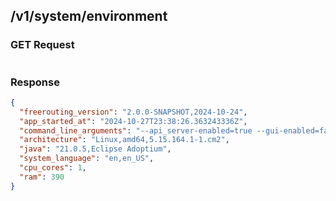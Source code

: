 ## /v1/system/environment

### GET Request

```json

```

### Response

```json
{
  "freerouting_version": "2.0.0-SNAPSHOT,2024-10-24",
  "app_started_at": "2024-10-27T23:38:26.363243336Z",
  "command_line_arguments": "--api_server-enabled=true --gui-enabled=false --feature_flags-save_jobs=1 --user-data-path=/mnt/freerouting",
  "architecture": "Linux,amd64,5.15.164.1-1.cm2",
  "java": "21.0.5,Eclipse Adoptium",
  "system_language": "en,en_US",
  "cpu_cores": 1,
  "ram": 390
}
```